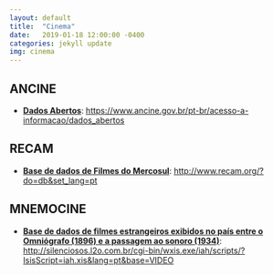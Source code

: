 ```yaml
---
layout: default
title:  "Cinema"
date:   2019-01-18 12:00:00 -0400
categories: jekyll update
img: cinema
---
```


## ANCINE

-   **[Dados Abertos](https://www.ancine.gov.br/pt-br/acesso-a-informacao/dados_abertos)**: https://www.ancine.gov.br/pt-br/acesso-a-informacao/dados_abertos

## RECAM

-   **[Base de dados de Filmes do Mercosul](http://www.recam.org/?do=db&set_lang=pt)**: http://www.recam.org/?do=db&set_lang=pt

## MNEMOCINE

-   **[Base de dados de filmes estrangeiros exibidos no país entre o Omniógrafo (1896) e a passagem ao sonoro (1934)](http://silenciosos.l2o.com.br/cgi-bin/wxis.exe/iah/scripts/?IsisScript=iah.xis&lang=pt&base=VIDEO)**: http://silenciosos.l2o.com.br/cgi-bin/wxis.exe/iah/scripts/?IsisScript=iah.xis&lang=pt&base=VIDEO
